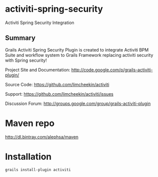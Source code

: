 # activiti-spring-security
Activiti Spring Security Integration

## Summary
Grails Activiti Spring Security Plugin is created to integrate Activiti BPM Suite and workflow system to Grails Framework 
replacing activiti security with Spring security!

Project Site and Documentation: http://code.google.com/p/grails-activiti-plugin/ 

Source Code: https://github.com/limcheekin/activiti 

Support: https://github.com/limcheekin/activiti/issues 

Discussion Forum: http://groups.google.com/group/grails-activiti-plugin

# Maven repo

http://dl.bintray.com/alephsa/maven

# Installation

```
grails install-plugin activiti
```
